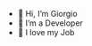 - 👋 Hi, I’m Giorgio
- 👀 I’m a Developer
- 💞️ I love my Job

<!---
Giomixxx/Giomixxx is a ✨ special ✨ repository because its `README.md` (this file) appears on your GitHub profile.
You can click the Preview link to take a look at your changes.
--->
